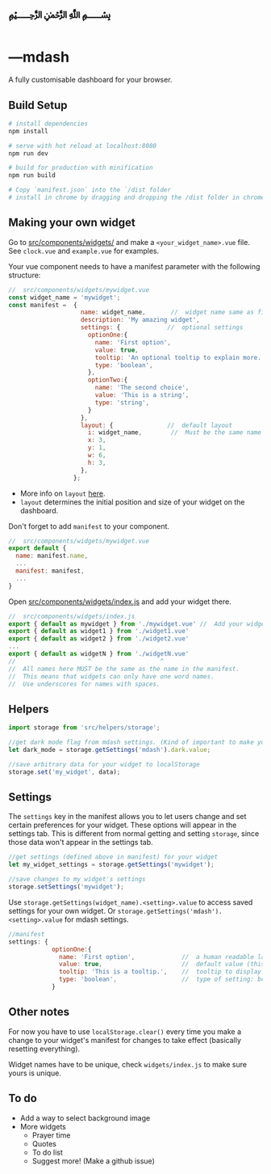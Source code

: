 # ﷽

# —mdash

A fully customisable dashboard for your browser.

## Build Setup

``` bash
# install dependencies
npm install

# serve with hot reload at localhost:8080
npm run dev

# build for production with minification
npm run build

# Copy `manifest.json` into the `/dist folder
# install in chrome by dragging and dropping the /dist folder in chrome://extensions
```
## Making your own widget
Go to [src/components/widgets/](src/components/widgets/) and make a `<your_widget_name>.vue` file. See `clock.vue` and `example.vue` for examples.

Your vue component needs to have a manifest parameter with the following structure:
```javascript
//  src/components/widgets/mywidget.vue
const widget_name = 'mywidget';
const manifest =  {
                    name: widget_name,       //  widget name same as file name
                    description: 'My amazing widget',
                    settings: {             //  optional settings
                      optionOne:{
                        name: 'First option',
                        value: true,
                        tooltip: 'An optional tooltip to explain more.',
                        type: 'boolean',
                      },
                      optionTwo:{
                        name: 'The second choice',
                        value: 'This is a string',
                        type: 'string',
                      }
                    },
                    layout: {               //  default layout
                      i: widget_name,        //  Must be the same name as above
                      x: 3,
                      y: 1,
                      w: 6,
                      h: 3,
                    },
                  };
```
+ More info on `layout` [here](https://github.com/jbaysolutions/vue-grid-layout#griditem).
+ `layout` determines the initial position and size of your widget on the dashboard.

Don't forget to add `manifest` to your component.
```javascript
//  src/components/widgets/mywidget.vue
export default {
  name: manifest.name,
  ...
  manifest: manifest,
  ...
}
```

Open [src/components/widgets/index.js](src/components/widgets/index.js) and add your widget there.
```javascript
//  src/components/widgets/index.js
export { default as mywidget } from './mywidget.vue' //  Add your widget here.
export { default as widget1 } from './widget1.vue'
export { default as widget2 } from './widget2.vue'
...
export { default as widgetN } from './widgetN.vue'
//                    ^                   ^
//  All names here MUST be the same as the name in the manifest.
//  This means that widgets can only have one word names.
//  Use underscores for names with spaces.
```

## Helpers

```javascript
import storage from 'src/helpers/storage';

//get dark mode flag from mdash settings. (Kind of important to make your widget react to user selecting dark mode)
let dark_mode = storage.getSettings('mdash').dark.value;

//save arbitrary data for your widget to localStorage
storage.set('my_widget', data);
```

## Settings
The `settings` key in the manifest allows you to let users change and set certain preferences for your widget.
These options will appear in the settings tab. This is different from normal getting and setting `storage`, since those data won't appear in the settings tab.

```javascript
//get settings (defined above in manifest) for your widget
let my_widget_settings = storage.getSettings('mywidget');

//save changes to my widget's settings
storage.setSettings('mywidget');
```
Use `storage.getSettings(widget_name).<setting>.value` to access saved settings for your own widget. 
Or `storage.getSettings('mdash').<setting>.value` for mdash settings.

```javascript
//manifest
settings: {             
            optionOne:{
              name: 'First option',             //  a human readable label for this setting    
              value: true,                      //  default value (this will be changed by the user)
              tooltip: 'This is a tooltip.',    //  tooltip to display more info about the setting
              type: 'boolean',                  //  type of setting: boolean or string (for now).
            }
``` 

## Other notes
For now you have to use `localStorage.clear()` every time you make a change to your widget's manifest for changes to take effect (basically resetting everything).

Widget names have to be unique, check `widgets/index.js` to make sure yours is unique.

## To do
- Add a way to select background image
- More widgets
    - Prayer time
    - Quotes
    - To do list
    - Suggest more! (Make a github issue)
